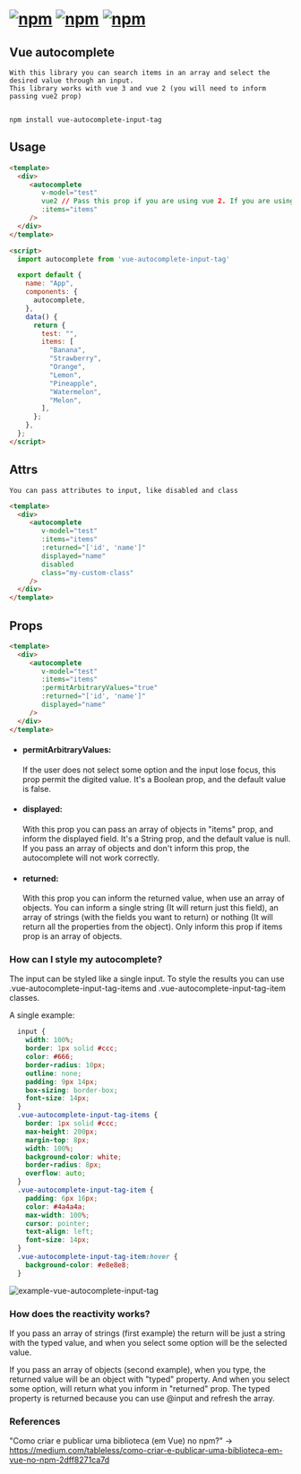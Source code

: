 # [![npm](https://img.shields.io/npm/dt/vue-autocomplete-input-tag.svg)]() [![npm](https://img.shields.io/npm/v/vue-autocomplete-input-tag.svg)]() [![npm](https://img.shields.io/npm/l/vue-autocomplete-input-tag.svg)]()

## Vue autocomplete
```
With this library you can search items in an array and select the desired value through an input. 
This library works with vue 3 and vue 2 (you will need to inform passing vue2 prop)


npm install vue-autocomplete-input-tag
```

## Usage
```html
<template>
  <div>
     <autocomplete 
        v-model="test"
        vue2 // Pass this prop if you are using vue 2. If you are using vue 3 do not inform.
        :items="items"
     />
  </div>
</template>

<script>
  import autocomplete from 'vue-autocomplete-input-tag'

  export default {
    name: "App",
    components: {
      autocomplete,
    },
    data() {
      return {
        test: "",
        items: [
          "Banana",
          "Strawberry",
          "Orange",
          "Lemon",
          "Pineapple",
          "Watermelon",
          "Melon",
        ],
      };
    },
  };
</script>
```

## Attrs
```
You can pass attributes to input, like disabled and class
```
```html
<template>
  <div>
     <autocomplete 
        v-model="test" 
        :items="items" 
        :returned="['id', 'name']" 
        displayed="name"
        disabled
        class="my-custom-class"
     />
  </div>
</template>
```


## Props
```html
<template>
  <div>
     <autocomplete 
        v-model="test" 
        :items="items" 
        :permitArbitraryValues="true" 
        :returned="['id', 'name']" 
        displayed="name"
     />
  </div>
</template>
```
<ul>
<li><h4>permitArbitraryValues:</h4> If the user does not select some option and the input lose focus, this prop permit the digited value. It's a Boolean prop, and the default value is false.</li>

<li><h4>displayed:</h4> With this prop you can pass an array of objects in "items" prop, and inform the displayed field. It's a String prop, and the default value is null. If you pass an array of objects and don't inform this prop, the autocomplete will not work correctly. </li>
  
<li><h4>returned:</h4> With this prop you can inform the returned value, when use an array of objects. You can inform a single string (It will return just this field), an array of strings (with the fields you want to return) or nothing (It will return all the properties from the object). Only inform this prop if items prop is an array of objects. </li>
</ul>

### How can I style my autocomplete?
The input can be styled like a single input. To style the results you can use .vue-autocomplete-input-tag-items and .vue-autocomplete-input-tag-item classes. 

A single example:
```css
  input {
    width: 100%;
    border: 1px solid #ccc;
    color: #666;
    border-radius: 10px;
    outline: none;
    padding: 9px 14px;
    box-sizing: border-box;
    font-size: 14px;
  }
  .vue-autocomplete-input-tag-items {
    border: 1px solid #ccc;
    max-height: 200px;
    margin-top: 8px;
    width: 100%;
    background-color: white;
    border-radius: 8px;
    overflow: auto;
  }
  .vue-autocomplete-input-tag-item {
    padding: 6px 16px;
    color: #4a4a4a;
    max-width: 100%;
    cursor: pointer;
    text-align: left;
    font-size: 14px;
  }
  .vue-autocomplete-input-tag-item:hover {
    background-color: #e8e8e8;
  }
```
![example-vue-autocomplete-input-tag](https://user-images.githubusercontent.com/65973246/156936691-ca0f1187-2aa9-4770-8612-8b5b2efa8534.png)



### How does the reactivity works?
If you pass an array of strings (first example) the return will be just a string with the typed value, and when you select some option will be the selected value. 

If you pass an array of objects (second example), when you type, the returned value will be an object with "typed" property. And when you select some option, will return what you inform in "returned" prop. The typed property is returned because you can use @input and refresh the array.

### References
"Como criar e publicar uma biblioteca (em Vue) no npm?" -> https://medium.com/tableless/como-criar-e-publicar-uma-biblioteca-em-vue-no-npm-2dff8271ca7d
